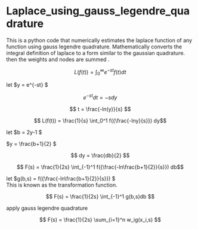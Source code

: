 # Laplace_using_gauss_legendre_quadrature
This is a python code that numerically estimates the laplace function of any function using gauss legendre quadrature.
Mathematically converts the integral definition of laplace to a form similar to the gaussian quadrature.
then the weights and nodes are summed .


$$ L(f(t)) = \int_0^\infty e^{-st}f(t) dt$$

 let  $y = e^{-st} $

$$ e^{-st}dt = -sdy $$

$$ t = \frac{-ln(y)}{s} $$

$$ L(f(t)) = \frac{1}{s} \int_0^1 f({\frac{-lny}{s}}) dy$$

 let  $b = 2y-1 $ 

  $y = \frac{b+1}{2} $ 

$$ dy = \frac{db}{2} $$

$$ F(s) =  \frac{1}{2s} \int_{-1}^1 f({\frac{-ln\frac{b+1}{2}}{s}}) db$$

  let  $g(b,s) = f({\frac{-ln\frac{b+1}{2}}{s}}) $   
  This is known as the transformation function.

$$ F(s) =  \frac{1}{2s} \int_{-1}^1 g(b,s)db $$

 apply gauss legendre quadrature 

$$ F(s) = \frac{1}{2s} \sum_{i=1}^n w_ig(x_i,s) $$
